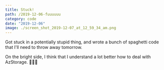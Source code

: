 ```yaml
---
title: Stuck!
path: /2019-12-06-fuuuuuu
category: code
date: "2019-12-06"
image: ./screen_shot_2019-12-07_at_12_59_34_am.png
---
```


Got stuck in a potentially stupid thing, and wrote a bunch of spaghetti code that I'll need to throw away tomorrow.

On the bright side, I think that I understand a lot better how to deal with AzStorage. 🤷🏼‍♂️
